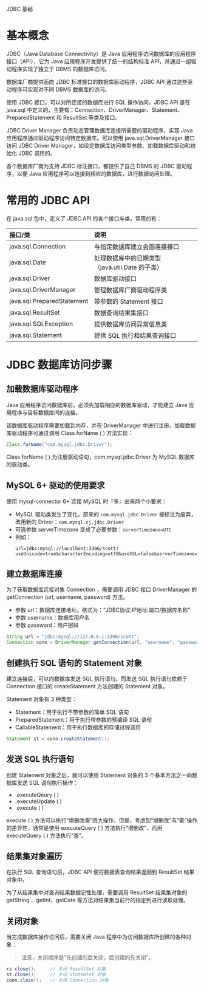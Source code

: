 <span class="title">JDBC 基础</span>

# 基本概念

JDBC（Java Database Connectivity）是 Java 应用程序访问数据库的应用程序接口（API），它为 Java 应用程序开发提供了统一的结构标准 API，并通过一组驱动程序实现了独立于 DBMS 的数据库访问。

数据库厂商提供面向 JDBC 标准接口的数据库驱动程序，JDBC API 通过这些驱动程序可实现对不同 DBMS 数据库的访问。

使用 JDBC 接口，可以对所连接的数据库进行 SQL 操作访问。JDBC API 是在 java.sql 中定义的，主要有：Connection、DriverManager、Statement、PreparedStatement 和 ResultSet 等类及接口。

JDBC Driver Manager 负责动态管理数据库连接所需要的驱动程序，实现 Java 应用程序通过驱动程序访问特定数据库。可以使用 java.sql.DriverManager 接口访问 JDBC Driver Manager，如设定数据库访问类型参数、加载数据库驱动和初始化 
JDBC 调用的。

各个数据库厂商为支持 JDBC 标注接口，都提供了自己 DBMS 的 JDBC 驱动程序，以便 Java 应用程序可以连接到相应的数据库，进行数据访问处理。

# 常用的 JDBC API

在 java.sql 包中，定义了 JDBC API 的各个接口与类，常用的有：

| 接口/类 | 说明 |
| :- | :- |
| java.sql.Connection | 与指定数据库建立会画连接接口 |
| java.sql.Date | 处理数据库中的日期类型（java.util.Date 的子类） |
| java.sql.Driver | 数据库驱动接口 |
| java.sql.DriverManager | 管理数据库厂商驱动程序类 |
| java.sql.PreparedStatement | 带参数的 Statement 接口|
| java.sql.ResultSet | 数据查询结果集接口 |
| java.sql.SQLException | 提供数据库访问异常信息类 |
| java.sql.Statement | 提供 SQL 执行和结果查询接口 |


# JDBC 数据库访问步骤

## 加载数据库驱动程序

Java 应用程序访问数据库前，必须先加载相应的数据库驱动，才能建立 Java 应用程序与目标数据库间的连接。

该数据库驱动程序需要加载到内存，并在 DriverManager 中进行注册。加载数据库驱动程序可通过调用 Class.forName ( ) 方法实现：

```java
Class.forName("com.mysql.jdbc.Driver");
```

Class.forName ( ) 为注册驱动语句，com.mysql.jdbc.Driver 为 MySQL 数据库的驱动类。

## MySQL 6+ 驱动的使用要求

使用 mysql-connector 6+ 连接 MySQL 时『多』出来两个小要求：

- MySQL 驱动类发生了变化。原来的 `com.mysql.jdbc.Driver` 被标注为废弃，改用新的 Driver：`com.mysql.cj.jdbc.Driver`
- 可选参数 serverTimezone 变成了必要参数：`serverTimezone=UTC`
- 例如：
  ```properties
  url=jdbc:mysql://localhost:3306/scott?useUnicode=true&characterEncoding=utf8&useSSL=false&serverTimezone=UTC
  ```

## 建立数据库连接

为了获取数据库连接对象 Connection ，需要调用 JDBC 接口 DriverManager 的 getConnection (url, username, password) 方法。

- 参数 url：数据库连接地址。格式为：“JDBC协议:IP地址:端口/数据库名称”
- 参数 username：数据库用户名
- 参数 password：用户密码

```java
String url = "jdbc:mysql://127.0.0.1:3306/scott";
Connection conn = DriverManager.getConnection(url, "username", "password");
```

## 创建执行 SQL 语句的 Statement 对象

建立连接后，可以向数据库发送 SQL 执行语句。而发送 SQL 执行语句依赖于 Connection 接口的 createStatement 方法创建的 Statement 对象。

Statement 对象有 3 种类型：

- Statement：用于执行不带参数的简单 SQL 语句
- PreparedStatement：用于执行带参数的预编译 SQL 语句
- CallableStatement：用于执行数据库的存储过程调用


```java
Statement st = conn.createStatement();
```

## 发送 SQL 执行语句

创建 Statement 对象之后，就可以使用 Statement 对象的 3 个基本方法之一向数据库发送 SQL 语句执行操作：

- .executeQeury ( )
- .executeUpdate ( )
- .execute ( )

execute ( )  方法可以执行“增删改查”四大操作，但是，考虑到“增删改”与“查”操作的差异性，通常是使用 executeQuery ( ) 方法执行“增删改”，而用 executeQuery ( ) 方法执行“查”。


## 结果集对象遍历

在执行 SQL 查询语句后，JDBC API 便将数据表查询结果返回到 ResultSet 结果对象中。

为了从结果集中对查询结果数据记性处理，需要调用 ResultSet 结果集对象的 getString 、getInt、getDate 等方法对结果集当前行的指定列进行读取处理。


## 关闭对象

当完成数据库操作访问后，需要关闭 Java 程序中为访问数据库所创建的各种对象：

> 注意，关闭顺序是“先创建的后关闭，后创建的先关闭”。

```java
rs.close();     // 关闭 ResultSet 对象
st.close();     // 关闭 Statemtnt 对象 
conn.close();   // 关闭 Connection 对象
```


